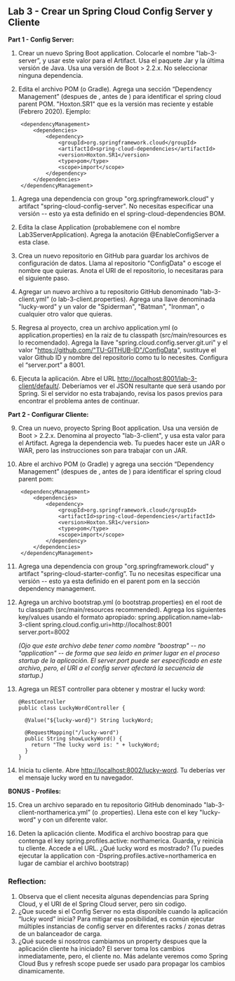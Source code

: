 ## Lab 3 - Crear un Spring Cloud Config Server y Cliente

**Part 1 - Config Server:**

1. Crear un nuevo Spring Boot application.  Colocarle el nombre "lab-3-server”, y usar este valor para el Artifact.  Usa el paquete Jar y la última versión de Java.  Usa una versión de Boot > 2.2.x.   No seleccionar ninguna dependencia.

1. Edita el archivo POM (o Gradle).  Agrega una sección “Dependency Management”  (despues de <properties>, antes de <dependencies>) para identificar el spring cloud parent POM.  "Hoxton.SR1" que es la versión mas reciente y estable (Febrero 2020).  Ejemplo:

```
    <dependencyManagement>
        <dependencies>
            <dependency>
                <groupId>org.springframework.cloud</groupId>
                <artifactId>spring-cloud-dependencies</artifactId>
                <version>Hoxton.SR1</version>
                <type>pom</type>
                <scope>import</scope>
            </dependency>
        </dependencies>
    </dependencyManagement>
```


1. Agrega una dependencia con group "org.springframework.cloud" y artifact "spring-cloud-config-server".  No necesitas especificar una versión -- esto ya esta definido en el spring-cloud-dependencies BOM.

1. Edita la clase Application  (probablemene con el nombre Lab3ServerApplication). Agrega la anotación @EnableConfigServer a esta clase.

1. Crea un nuevo repositorio en GitHub para guardar los archivos de configuración de datos.  Llama al repositorio "ConfigData" o escoge el nombre que quieras. Anota el URI de el repositorio, lo necesitaras para el siguiente paso.

1. Agregar un nuevo archivo a tu repositorio GitHub denominado "lab-3-client.yml” (o lab-3-client.properties).  Agrega una llave denominada "lucky-word" y un valor de  "Spiderman", "Batman", "Ironman", o cualquier otro valor que quieras.

1. Regresa al proyecto, crea un archivo application.yml (o application.properties) en la raiz de tu classpath (src/main/resources es lo recomendado).  Agrega la llave "spring.cloud.config.server.git.uri" y el valor "https://github.com/"TU-GITHUB-ID"/ConfigData", sustituye el valor Github ID  y nombre del repositorio como tu lo necesites. Configura el “server.port” a 8001.

8. Ejecuta la aplicación.  Abre el URL [http://localhost:8001/lab-3-client/default/](http://localhost:8001/lab-3-client/default/).  Deberíamos ver el JSON resultante que será usando por Spring.  Si el servidor no esta trabajando, revisa los pasos previos para encontrar el problema antes de continuar.

  **Part 2 - Configurar Cliente:**

9. Crea un nuevo, proyecto Spring Boot application.  Usa una versión de Boot > 2.2.x.  Denomina al proyecto "lab-3-client", y usa esta valor para el Artifact.  Agrega la dependencia web.  Tu puedes hacer este un JAR o WAR, pero las instrucciones son para trabajar con un JAR.

10.  Abre el archivo POM (o Gradle) y agrega una sección “Dependency Management” (despues de <properties>, antes de <dependencies>) para identificar el spring cloud parent pom:
```
    <dependencyManagement>
        <dependencies>
            <dependency>
                <groupId>org.springframework.cloud</groupId>
                <artifactId>spring-cloud-dependencies</artifactId>
                <version>Hoxton.SR1</version>
                <type>pom</type>
                <scope>import</scope>
            </dependency>
        </dependencies>
    </dependencyManagement>
```
11.  Agrega una dependencia con group "org.springframework.cloud" y artifact "spring-cloud-starter-config”.  Tu no necesitas especificar una versión -- esto ya esta definido en el  parent pom en la sección dependency management.

12. Agrega un archivo bootstrap.yml (o bootstrap.properties) en el root de tu classpath (src/main/resources recommended).  Agrega los siguientes key/values usando el formato apropiado:
spring.application.name=lab-3-client
spring.cloud.config.uri=http://localhost:8001  
server.port=8002

    _(Ojo que este archivo debe tener como nombre "boostrap" -- no "application" -- de forma que sea leido en primer lugar en el proceso startup de la aplicación.  El server.port puede ser especificado en este archivo, pero, el URI a el config server afectará la secuencia de startup.)_

13. Agrega un REST controller para obtener y mostrar el lucky word:

    ```
    @RestController
    public class LuckyWordController {
 
      @Value("${lucky-word}") String luckyWord;
  
      @RequestMapping("/lucky-word")
      public String showLuckyWord() {
        return "The lucky word is: " + luckyWord;
      }
    }
    ```

14.  Inicia tu cliente.  Abre [http://localhost:8002/lucky-word](http://localhost:8002/lucky-word).  Tu deberías ver el mensaje lucky word en tu navegador.

  **BONUS - Profiles:**

15. Crea un archivo separado en tu repositorio GitHub denominado "lab-3-client-northamerica.yml” (o .properties).  Llena este con el key "lucky-word" y con un diferente valor.

16. Deten la aplicación cliente.  Modifica el archivo  boostrap para que contenga el  key spring.profiles.active: northamerica.  Guarda, y reinicia tu cliente.  Accede a el  URL.  ¿Qué lucky word es mostrado?  (Tu puedes ejecutar la application con -Dspring.profiles.active=northamerica en lugar de cambiar el archivo bootstrap)

### Reflection:  
1. Observa que el client necesita algunas dependencias para Spring Cloud, y el URI de el Spring Cloud server, pero sin codigo.
2. ¿Que sucede si el Config Server no esta disponible cuando la aplicación “lucky word” inicia?  Para mitigar esa posibilidad, es común ejecutar múltiples instancias de  config server en diferentes racks / zonas detras de un balanceador de carga.
3. ¿Qué sucede si nosotros cambiamos un property despues que la aplicación cliente ha iniciado?  El server toma los cambios inmediatamente, pero, el cliente no.  Más adelante veremos como Spring Cloud Bus y refresh scope puede ser usado para propagar los cambios dinamicamente.
